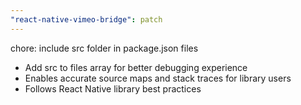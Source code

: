 ```yaml
---
"react-native-vimeo-bridge": patch
---
```


chore: include src folder in package.json files

- Add src to files array for better debugging experience
- Enables accurate source maps and stack traces for library users
- Follows React Native library best practices
